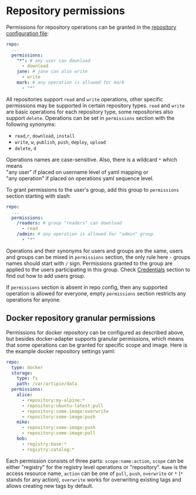 # Repository permissions

Permissions for repository operations can be granted in the [repository configuration file](Configuration-Repository):
```yaml
repo:
  ...
  permissions:
    "*": # any user can download
      - download
    jane: # jane can also write
      - write
    mark: # any operation is allowed for mark
      - "*"
```

All repositories support `read` and `write` operations, other specific permissions may be supported
in certain repository types. `read` and `write` are basic operations for each repository type, 
some repositories also support `delete`. Operations can be set in `permissions` section with the 
following synonyms:
- `read`,`r`, `download`, `install`
- `write`, `w`, `publish`, `push`, `deploy`, `upload`
- `delete`, `d`

Operations names are case-sensitive. Also, there is a wildcard `*` which means  
"any user" if placed on username level of yaml mapping or  
"any operation" if placed on operations yaml sequence level.

To grant permissions to the user's group, add this group to `permissions` section starting with slash:
```yaml
repo:
  ...
  permissions:
    /readers: # group "readers" can download
      - read
    /admin: # any operation is allowed for "admin" group
      - "*"
```
Operations and their synonyms for users and groups are the same, users and groups can be mixed in 
`permissions` section, the only rule here - groups names should start with `/` sign. Permissions granted 
to the group are applied to the users participating in this group. Check [Credentials](./Configuration-Credentials) 
section to find out how to add users group.

If `permissions` section is absent in repo config, then any supported operation is allowed for everyone,
empty `permissions` section restricts any operations for anyone. 

## Docker repository granular permissions

Permissions for docker repository can be configured as described above, but besides docker-adapter 
supports granular permissions, which means that some operations can be granted for specific scope 
and image. Here is the example docker repository settings yaml:
```yaml
repo:
  type: docker
  storage:
    type: fs
    path: /var/artipie/data
  permissions:
    alice:
      - repository:my-alpine:*
      - repository:ubuntu-latest:pull
      - repository:some-image:overwrite
      - repository:some-image:push
    mike:
      - repository:some-image:push
      - repository:some-image:pull
    bob:
      - registry:base:*
      - registry:catalog:*
```
Each permission consists of three parts: `scope:name:action`, `scope` can be either "registry" for
the registry level operations or "repository". `Name` is the access resource name, `action` can be
one of `pull`, `push`, `overwrite` or `*` (`*` stands for any action), `overwrite` works
for overwriting existing tags and allows creating new tags by default. 